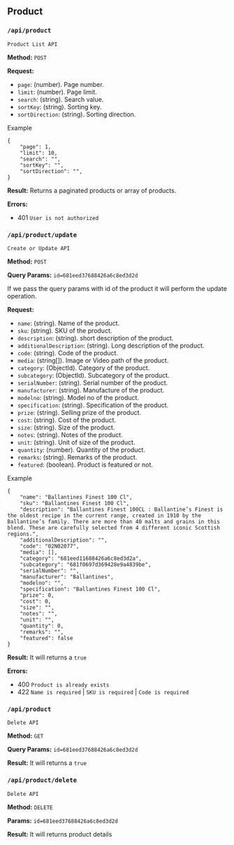 ## Product

### `/api/product`

`Product List API`

**Method:** `POST`

**Request:**

- `page`: (number). Page number.
- `limit`: (number). Page limit.
- `search`: (string). Search value.
- `sortKey`: (string). Sorting key.
- `sortDirection`: (string). Sorting direction.

Example

```
{
	"page": 1,
	"limit": 10,
	"search": "",
	"sortKey": "",
	"sortDirection": "",
}
```

**Result:** Returns a paginated products or array of products.

**Errors:**

- 401 `User is not authorized`

### `/api/product/update`

`Create or Update API`

**Method:** `POST`

**Query Params:** `id=681eed37688426a6c8ed3d2d`

If we pass the query params with id of the product it will perform the update operation.

**Request:**

- `name`: (string). Name of the product.
- `sku`: (string). SKU of the product.
- `description`: (string). short description of the product.
- `additionalDescription`: (string). Long description of the product.
- `code`: (string). Code of the product.
- `media`: (string[]). Image or Video path of the product.
- `category`: (ObjectId). Category of the product.
- `subcategory`: (ObjectId). Subcategory of the product.
- `serialNumber`: (string). Serial number of the product.
- `manufacturer`: (string). Manufacture of the product.
- `modelno`: (string). Model no of the product.
- `specification`: (string). Specification of the product.
- `prize`: (string). Selling prize of the product.
- `cost`: (string). Cost of the product.
- `size`: (string). Size of the product.
- `notes`: (string). Notes of the product.
- `unit`: (string). Unit of size of the product.
- `quantity`: (number). Quantity of the product.
- `remarks`: (string). Remarks of the product.
- `featured`: (boolean). Product is featured or not.

Example

```
{
	"name": "Ballantines Finest 100 Cl",
	"sku": "Ballantines Finest 100 Cl",
	"description": "Ballantines Finest 100CL : Ballantine’s Finest is the oldest recipe in the current range, created in 1910 by the Ballantine’s family. There are more than 40 malts and grains in this blend. These are carefully selected from 4 different iconic Scottish regions.",
	"additionalDescription": "",
	"code": "02N02077",
	"media": [],
	"category": "681eed11688426a6c8ed3d2a",
	"subcategory": "681f0697d369428e9a4839be",
	"serialNumber": "",
	"manufacturer": "Ballantines",
	"modelno": "",
	"specification": "Ballantines Finest 100 Cl",
	"prize": 0,
	"cost": 0,
	"size": "",
	"notes": "",
	"unit": "",
	"quantity": 0,
	"remarks": "",
	"featured": false
}
```

**Result:** It will returns a `true`

**Errors:**

- 400 `Product is already exists`
- 422 `Name is required` | `SKU is required` | `Code is required`

### `/api/product`

`Delete API`

**Method:** `GET`

**Query Params:** `id=681eed37688426a6c8ed3d2d`

**Result:** It will returns a `true`

### `/api/product/delete`

`Delete API`

**Method:** `DELETE`

**Params:** `id=681eed37688426a6c8ed3d2d`

**Result:** It will returns product details
